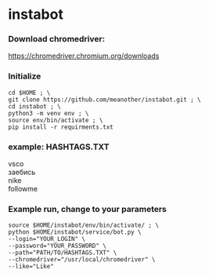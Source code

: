 # instabot

### Download chromedriver:
https://chromedriver.chromium.org/downloads

### Initialize
```shell script
cd $HOME ; \
git clone https://github.com/meanother/instabot.git ; \
cd instabot ; \
python3 -m venv env ; \
source env/bin/activate ; \
pip install -r requirments.txt
```
### example: HASHTAGS.TXT  
vsco  
заебись  
nike  
followme   


### Example run, change to your parameters
```shell script
source $HOME/instabot/env/bin/activate/ ; \
python $HOME/instabot/service/bot.py \
--login="YOUR_LOGIN" \
--password="YOUR_PASSWORD" \
--path="PATH/TO/HASHTAGS.TXT" \
--chromedriver="/usr/local/chromedriver" \
--like="Like"
```

